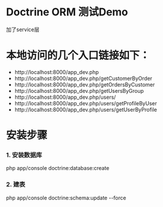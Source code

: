 # Doctrine ORM 测试Demo
加了service层

# 本地访问的几个入口链接如下：
- http://localhost:8000/app_dev.php
- http://localhost:8000/app_dev.php/getCustomerByOrder
- http://localhost:8000/app_dev.php/getOrdersByCustomer
- http://localhost:8000/app_dev.php/getUsersByGroup
- http://localhost:8000/app_dev.php/users/
- http://localhost:8000/app_dev.php/users/getProfileByUser
- http://localhost:8000/app_dev.php/users/getUserByProfile

# 安装步骤
### 1. 安装数据库
php app/console doctrine:database:create

### 2. 建表
php app/console doctrine:schema:update --force
